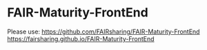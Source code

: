 # FAIR-Maturity-FrontEnd
Please use:
https://github.com/FAIRsharing/FAIR-Maturity-FrontEnd
https://fairsharing.github.io/FAIR-Maturity-FrontEnd
